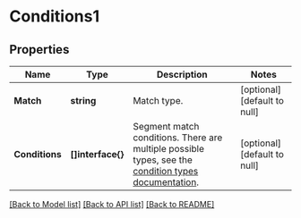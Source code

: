# Conditions1

## Properties
Name | Type | Description | Notes
------------ | ------------- | ------------- | -------------
**Match** | **string** | Match type. | [optional] [default to null]
**Conditions** | **[]interface{}** | Segment match conditions. There are multiple possible types, see the [condition types documentation](https://mailchimp.com/developer/marketing/docs/alternative-schemas/#segment-condition-schemas). | [optional] [default to null]

[[Back to Model list]](../README.md#documentation-for-models) [[Back to API list]](../README.md#documentation-for-api-endpoints) [[Back to README]](../README.md)


